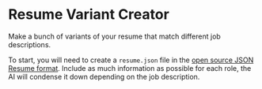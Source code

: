 # Resume Variant Creator

Make a bunch of variants of your resume that match different job descriptions.

To start, you will need to create a `resume.json` file in the [open source JSON Resume format](https://jsonresume.org/schema/). Include as much information as possible for each role, the AI will condense it down depending on the job description.